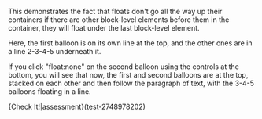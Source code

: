 This demonstrates the fact that floats don't go all the way up their containers if there are other block-level elements before them in the container, they will float under the last block-level element.

Here, the first balloon is on its own line at the top, and the other ones are in a line 2-3-4-5 underneath it.

If you click "float:none" on the second balloon using the controls at the bottom, you will see that now, the first and second balloons are at the top, stacked on each other and then follow the paragraph of text, with the 3-4-5 balloons floating in a line. 

{Check It!|assessment}(test-2748978202)
